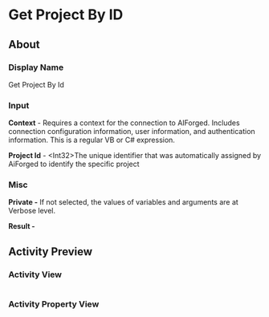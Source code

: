 # Get Project By ID

## About

### Display Name

Get Project By Id

### Input

**Context** - Requires a context for the connection to AIForged. Includes connection configuration information, user information, and authentication information. This is a regular VB or C# expression.

**Project Id** - \<Int32>The unique identifier that was automatically assigned by AiForged to identify the specific project

### Misc

**Private -** If not selected, the values of variables and arguments are at Verbose level.

**Result -**

## Activity Preview

### Activity View

<figure><img src="../../../.gitbook/assets/image (108) (1).png" alt=""><figcaption></figcaption></figure>

### Activity Property View

<figure><img src="../../../.gitbook/assets/image (8) (6).png" alt=""><figcaption></figcaption></figure>
